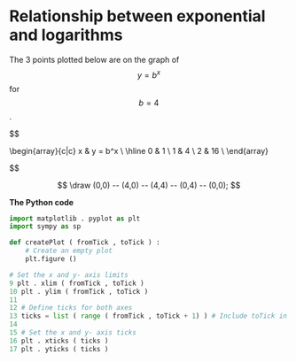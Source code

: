 # Relationship between exponential and logarithms

The 3 points plotted below are on the graph of $$y=b^x$$ for $$b=4$$.

$$

  \begin{array}{c|c}
    x & y = b^x \\
    \hline
    0 & 1       \\
    1 & 4       \\
    2 & 16      \\
  \end{array}

$$


$$
\draw (0,0) -- (4,0) -- (4,4) -- (0,4) -- (0,0);
$$



**The Python code**

```python
import matplotlib . pyplot as plt
import sympy as sp

def createPlot ( fromTick , toTick ) :
    # Create an empty plot
    plt.figure ()

# Set the x and y- axis limits
9 plt . xlim ( fromTick , toTick )
10 plt . ylim ( fromTick , toTick )
11
12 # Define ticks for both axes
13 ticks = list ( range ( fromTick , toTick + 1) ) # Include toTick in ticks
14
15 # Set the x and y- axis ticks
16 plt . xticks ( ticks )
17 plt . yticks ( ticks )
```